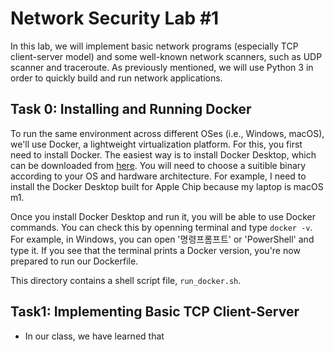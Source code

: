 # Network Security Lab #1

In this lab, we will implement basic network programs (especially TCP client-server model) and some well-known network scanners, such as UDP scanner and traceroute. As previously mentioned, we will use Python 3 in order to quickly build and run network applications.

## Task 0: Installing and Running Docker

To run the same environment across different OSes (i.e., Windows, macOS), we'll use Docker, a lightweight virtualization platform. For this, you first need to install Docker. The easiest way is to install Docker Desktop, which can be downloaded from [here](https://www.docker.com/products/docker-desktop/). You will need to choose a suitible binary according to your OS and hardware architecture. For example, I need to install the Docker Desktop built for Apple Chip because my laptop is macOS m1. 

Once you install Docker Desktop and run it, you will be able to use Docker commands. You can check this by openning terminal and type `docker -v`. For example, in Windows, you can open '명령프롬프트' or 'PowerShell' and type it. If you see that the terminal prints a Docker version, you're now prepared to run our Dockerfile.

This directory contains a shell script file, `run_docker.sh`.


## Task1: Implementing Basic TCP Client-Server

- In our class, we have learned that 
